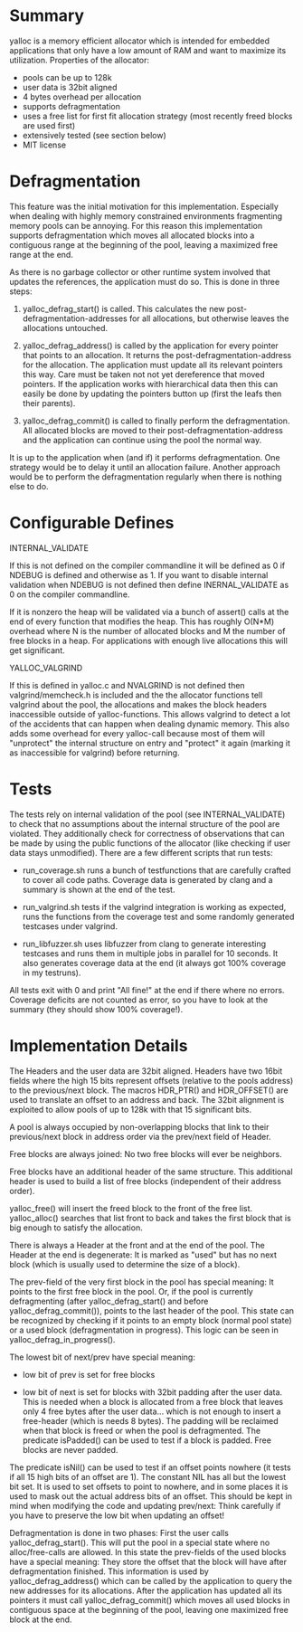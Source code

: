 # Summary

yalloc is a memory efficient allocator which is intended for embedded
applications that only have a low amount of RAM and want to maximize its
utilization. Properties of the allocator:

 - pools can be up to 128k
 - user data is 32bit aligned
 - 4 bytes overhead per allocation
 - supports defragmentation
 - uses a free list for first fit allocation strategy (most recently freed
   blocks are used first)
 - extensively tested (see section below)
 - MIT license

# Defragmentation

This feature was the initial motivation for this implementation. Especially
when dealing with highly memory constrained environments fragmenting memory
pools can be annoying. For this reason this implementation supports
defragmentation which moves all allocated blocks into a contiguous range at the
beginning of the pool, leaving a maximized free range at the end.

As there is no garbage collector or other runtime system involved that updates
the references, the application must do so. This is done in three steps:

 1. yalloc_defrag_start() is called. This calculates the new
    post-defragmentation-addresses for all allocations, but otherwise leaves
    the allocations untouched.

 2. yalloc_defrag_address() is called by the application for every pointer that
    points to an allocation. It returns the post-defragmentation-address for
    the allocation. The application must update all its relevant pointers this
    way. Care must be taken not not yet dereference that moved pointers. If the
    application works with hierarchical data then this can easily be done by
    updating the pointers button up (first the leafs then their parents).

 3. yalloc_defrag_commit() is called to finally perform the defragmentation.
    All allocated blocks are moved to their post-defragmentation-address and
    the application can continue using the pool the normal way.

It is up to the application when (and if) it performs defragmentation. One
strategy would be to delay it until an allocation failure. Another approach
would be to perform the defragmentation regularly when there is nothing else to
do.

# Configurable Defines

INTERNAL_VALIDATE

If this is not defined on the compiler commandline it will be defined as 0 if
NDEBUG is defined and otherwise as 1. If you want to disable internal
validation when NDEBUG is not defined then define INERNAL_VALIDATE as 0 on the
compiler commandline.

If it is nonzero the heap will be validated via a bunch of assert() calls at
the end of every function that modifies the heap. This has roughly O(N*M)
overhead where N is the number of allocated blocks and M the number of free
blocks in a heap. For applications with enough live allocations this will get
significant.

YALLOC_VALGRIND

If this is defined in yalloc.c and NVALGRIND is not defined then
valgrind/memcheck.h is included and the the allocator functions tell valgrind
about the pool, the allocations and makes the block headers inaccessible outside
of yalloc-functions. This allows valgrind to detect a lot of the accidents that
can happen when dealing dynamic memory. This also adds some overhead for every
yalloc-call because most of them will "unprotect" the internal structure on
entry and "protect" it again (marking it as inaccessible for valgrind) before
returning.

# Tests

The tests rely on internal validation of the pool (see INTERNAL_VALIDATE) to
check that no assumptions about the internal structure of the pool are
violated. They additionally check for correctness of observations that can be
made by using the public functions of the allocator (like checking if user data
stays unmodified). There are a few different scripts that run tests:

 - run_coverage.sh runs a bunch of testfunctions that are carefully crafted to
   cover all code paths. Coverage data is generated by clang and a summary is
   shown at the end of the test.

 - run_valgrind.sh tests if the valgrind integration is working as expected,
   runs the functions from the coverage test and some randomly generated
   testcases under valgrind.

 - run_libfuzzer.sh uses libfuzzer from clang to generate interesting testcases
   and runs them in multiple jobs in parallel for 10 seconds. It also generates
   coverage data at the end (it always got 100% coverage in my testruns).

All tests exit with 0 and print "All fine!" at the end if there where no
errors. Coverage deficits are not counted as error, so you have to look at the
summary (they should show 100% coverage!).


# Implementation Details

The Headers and the user data are 32bit aligned. Headers have two 16bit fields
where the high 15 bits represent offsets (relative to the pools address) to the
previous/next block. The macros HDR_PTR() and HDR_OFFSET() are used to
translate an offset to an address and back. The 32bit alignment is exploited to
allow pools of up to 128k with that 15 significant bits.

A pool is always occupied by non-overlapping blocks that link to their
previous/next block in address order via the prev/next field of Header.

Free blocks are always joined: No two free blocks will ever be neighbors.

Free blocks have an additional header of the same structure. This additional
header is used to build a list of free blocks (independent of their address
order).

yalloc_free() will insert the freed block to the front of the free list.
yalloc_alloc() searches that list front to back and takes the first block that
is big enough to satisfy the allocation.

There is always a Header at the front and at the end of the pool. The Header at
the end is degenerate: It is marked as "used" but has no next block (which is
usually used to determine the size of a block).

The prev-field of the very first block in the pool has special meaning: It
points to the first free block in the pool. Or, if the pool is currently
defragmenting (after yalloc_defrag_start() and before yalloc_defrag_commit()),
points to the last header of the pool. This state can be recognized by checking
if it points to an empty block (normal pool state) or a used block
(defragmentation in progress). This logic can be seen in
yalloc_defrag_in_progress().

The lowest bit of next/prev have special meaning:

 - low bit of prev is set for free blocks

 - low bit of next is set for blocks with 32bit padding after the user data.
   This is needed when a block is allocated from a free block that leaves only
   4 free bytes after the user data... which is not enough to insert a
   free-header (which is needs 8 bytes). The padding will be reclaimed when
   that block is freed or when the pool is defragmented. The predicate
   isPadded() can be used to test if a block is padded. Free blocks are never
   padded.

The predicate isNil() can be used to test if an offset points nowhere (it tests
if all 15 high bits of an offset are 1). The constant NIL has all but the
lowest bit set. It is used to set offsets to point to nowhere, and in some
places it is used to mask out the actual address bits of an offset. This should
be kept in mind when modifying the code and updating prev/next: Think carefully
if you have to preserve the low bit when updating an offset!

Defragmentation is done in two phases: First the user calls
yalloc_defrag_start(). This will put the pool in a special state where no
alloc/free-calls are allowed. In this state the prev-fields of the used blocks
have a special meaning: They store the offset that the block will have after
defragmentation finished. This information is used by yalloc_defrag_address()
which can be called by the application to query the new addresses for its
allocations. After the application has updated all its pointers it must call
yalloc_defrag_commit() which moves all used blocks in contiguous space at the
beginning of the pool, leaving one maximized free block at the end.
